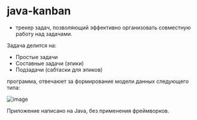 # java-kanban
- трекер задач, позволяющий эффективно организовать совместную работу над задачами.

Задача делится на:
+ Простые задачи
+ Составные задачи (эпики)
+ Подзадачи (сабтаски для эпиков)

программа, отвечаюет за формирование модели данных следующего типа:

![image](https://user-images.githubusercontent.com/106442300/226854421-1e42f53e-8e2d-41cd-98fe-f9c905ac3ab0.png)

Приложение написано на Java, без применения фреймворков.
